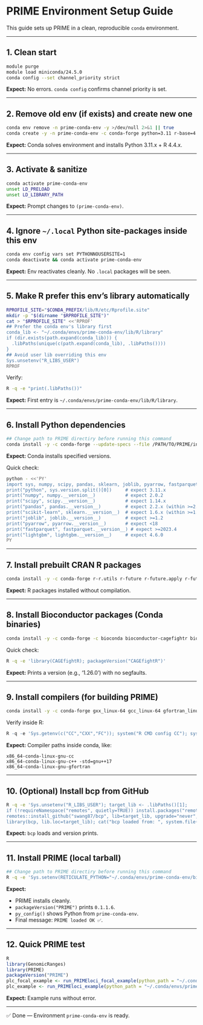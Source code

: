 # PRIME Environment Setup Guide

This guide sets up PRIME in a clean, reproducible `conda` environment.

---

## 1. Clean start
```bash
module purge
module load miniconda/24.5.0
conda config --set channel_priority strict
```

**Expect:** No errors. `conda config` confirms channel priority is set.

---

## 2. Remove old env (if exists) and create new one
```bash
conda env remove -n prime-conda-env -y >/dev/null 2>&1 || true
conda create -y -n prime-conda-env -c conda-forge python=3.11 r-base=4.4.*
```

**Expect:** Conda solves environment and installs Python 3.11.x + R 4.4.x.

---

## 3. Activate & sanitize
```bash
conda activate prime-conda-env
unset LD_PRELOAD
unset LD_LIBRARY_PATH
```

**Expect:** Prompt changes to `(prime-conda-env)`.

---

## 4. Ignore `~/.local` Python site-packages inside this env
```bash
conda env config vars set PYTHONNOUSERSITE=1
conda deactivate && conda activate prime-conda-env
```

**Expect:** Env reactivates cleanly. No `.local` packages will be seen.

---

## 5. Make R prefer this env’s library automatically
```bash
RPROFILE_SITE="$CONDA_PREFIX/lib/R/etc/Rprofile.site"
mkdir -p "$(dirname "$RPROFILE_SITE")"
cat > "$RPROFILE_SITE" <<'RPROF'
## Prefer the conda env's library first
conda_lib <- "~/.conda/envs/prime-conda-env/lib/R/library"
if (dir.exists(path.expand(conda_lib))) {
  .libPaths(unique(c(path.expand(conda_lib), .libPaths())))
}
## Avoid user lib overriding this env
Sys.unsetenv("R_LIBS_USER")
RPROF
```

Verify:
```bash
R -q -e "print(.libPaths())"
```

**Expect:** First entry is `~/.conda/envs/prime-conda-env/lib/R/library`.

---

## 6. Install Python dependencies
```bash
## Change path to PRIME directiry before running this command
conda install -y -c conda-forge --update-specs --file /PATH/TO/PRIME/inst/envfile/environment.txt
```

**Expect:** Conda installs specified versions.

Quick check:
```bash
python - <<'PY'
import sys, numpy, scipy, pandas, sklearn, joblib, pyarrow, fastparquet, lightgbm
print("python", sys.version.split()[0])     # expect 3.11.x
print("numpy", numpy.__version__)           # expect 2.0.2
print("scipy", scipy.__version__)           # expect 1.14.x
print("pandas", pandas.__version__)         # expect 2.2.x (within >=2.1,<2.3)
print("scikit-learn", sklearn.__version__)  # expect 1.6.x (within >=1.4,<1.7)
print("joblib", joblib.__version__)         # expect >=1.2
print("pyarrow", pyarrow.__version__)       # expect <18
print("fastparquet", fastparquet.__version__) # expect >=2023.4
print("lightgbm", lightgbm.__version__)     # expect 4.6.0
PY
```

---

## 7. Install prebuilt CRAN R packages
```bash
conda install -y -c conda-forge r-r.utils r-future r-future.apply r-future.callr r-foreach r-argparse r-doparallel r-reticulate r-arrow r-igraph r-catools r-zoo r-biocmanager r-remotes r-devtools
```

**Expect:** R packages installed without compilation.

---

## 8. Install Bioconductor packages (Conda binaries)
```bash
conda install -y -c conda-forge -c bioconda bioconductor-cagefightr bioconductor-rtracklayer bioconductor-genomicranges bioconductor-iranges bioconductor-genomeinfodb bioconductor-summarizedexperiment bioconductor-biocparallel bioconductor-bsgenome
```

Quick check:
```bash
R -q -e 'library(CAGEfightR); packageVersion("CAGEfightR")'
```

**Expect:** Prints a version (e.g., ‘1.26.0’) with no segfaults.

---

## 9. Install compilers (for building PRIME)
```bash
conda install -y -c conda-forge gxx_linux-64 gcc_linux-64 gfortran_linux-64 make pkg-config
```

Verify inside R:
```r
R -q -e 'Sys.getenv(c("CC","CXX","FC")); system("R CMD config CC"); system("R CMD config CXX"); system("R CMD config FC")'
```

**Expect:** Compiler paths inside conda, like:
```
x86_64-conda-linux-gnu-cc
x86_64-conda-linux-gnu-c++ -std=gnu++17
x86_64-conda-linux-gnu-gfortran
```

---

## 10. (Optional) Install bcp from GitHub
```bash
R -q -e 'Sys.unsetenv("R_LIBS_USER"); target_lib <- .libPaths()[1];
if (!requireNamespace("remotes", quietly=TRUE)) install.packages("remotes", lib=target_lib, repos="https://cloud.r-project.org");
remotes::install_github("swang87/bcp", lib=target_lib, upgrade="never", dependencies=TRUE, force=TRUE);
library(bcp, lib.loc=target_lib); cat("bcp loaded from: ", system.file(package="bcp"), "\n"); print(packageVersion("bcp"))'
```

**Expect:** `bcp` loads and version prints.

---

## 11. Install PRIME (local tarball)
```bash
## Change path to PRIME directiry before running this command
R -q -e 'Sys.setenv(RETICULATE_PYTHON="~/.conda/envs/prime-conda-env/bin/python3", PYTHONNOUSERSITE="1"); install.packages("/PATH/TO/PRIME/PRIME_0.1.1.6.tar.gz", repos=NULL, type="source", lib=.libPaths()[1]); library(PRIME); packageVersion("PRIME"); library(reticulate); print(py_config()); cat("\nPRIME loaded OK ✅\n")'
```

**Expect:**
- PRIME installs cleanly.
- `packageVersion("PRIME")` prints `0.1.1.6`.
- `py_config()` shows Python from `prime-conda-env`.
- Final message: `PRIME loaded OK ✅`.

---

## 12. Quick PRIME test
```r
R
library(GenomicRanges)
library(PRIME)
packageVersion("PRIME")
plc_focal_example <- run_PRIMEloci_focal_example(python_path = "~/.conda/envs/prime-conda-env/bin/python3")
plc_example <- run_PRIMEloci_example(python_path = "~/.conda/envs/prime-conda-env/bin/python3")
```

**Expect:** Example runs without error.

---

✅ Done — Environment `prime-conda-env` is ready.
